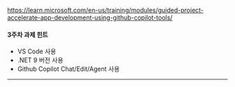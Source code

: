 https://learn.microsoft.com/en-us/training/modules/guided-project-accelerate-app-development-using-github-copilot-tools/


#### 3주차 과제 힌트

- VS Code 사용
- .NET 9 버전 사용
- Github Copilot Chat/Edit/Agent 사용

---

